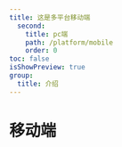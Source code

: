```yaml
---
title: 这是多平台移动端
  second:
    title: pc端
    path: /platform/mobile
    order: 0
toc: false
isShowPreview: true
group:
  title: 介绍
---
```

# 移动端